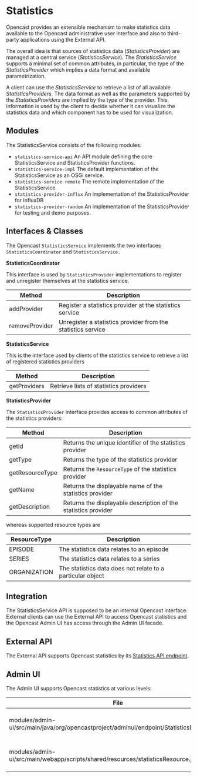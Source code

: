 Statistics
==========

Opencast provides an extensible mechanism to make statistics data available to the Opencast administrative user
interface and also to third-party applications using the External API.

The overall idea is that sources of statistics data (*StatisticsProvider*) are managed at a central service
(*StatisticsService*). The *StatisticsService* supports a minimal set of common attributes, in particular, the type
of the *StatisticsProvider* which implies a data format and available parametrization.

A client can use the *StatisticsService* to retrieve a list of all available *StatisticsProviders*. The data format
as well as the parameters supported by the *StatisticsProviders* are implied by the type of the provider. This
information is used by the client to decide whether it can visualize the statistics data and which component has
to be used for visualization.

Modules
-------

The StatisticsService consists of the following modules:

* `statistics-service-api`
An API module defining the core StatisticsService and StatisticsProvider functions.
* `statistics-service-impl`
The default implementation of the StatisticsService as an OSGi service.
* `statistics-service remote`
The remote implementation of the StatisticsService.
* `statistics-provider-influx`
An implementation of the StatisticsProvider for InfluxDB
* `statistics-provider-random`
An implementation of the StatisticsProvider for testing and demo purposes.

Interfaces & Classes
--------------------

The Opencast `StatisticsService` implements the two interfaces `StatisticsCoordinator` and
`StatisticsService.`

**StatisticsCoordinator**

This interface is used by `StatisticsProvider` implementations to register and unregister themselves at the
statistics service.

Method         | Description
---------------|------------
addProvider    | Register a statistics provider at the statistics service
removeProvider | Unregister a statistics provider from the statistics service

**StatisticsService**

This is the interface used by clients of the statistics service to retrieve a list of registered statistics
providers

Method         | Description
---------------|------------
getProviders   | Retrieve lists of statistics providers

**StatisticsProvider**

The `StatisticsProvider` interface provides access to common attributes of the statistics providers:

Method          | Description
----------------|------------
getId           | Returns the unique identifier of the statistics provider
getType         | Returns the type of the statistics provider
getResourceType | Returns the `ResourceType` of the statistics provider
getName         | Returns the displayable name of the statistics provider
getDescription  | Returns the displayable description of the statistics provider

whereas supported resource types are

ResourceType    | Description
----------------|------------
EPISODE         | The statistics data relates to an episode
SERIES          | The statistics data relates to a series
ORGANIZATION    | The statistics data does not relate to a particular object

Integration
-----------

The StatisticsService API is supposed to be an internal Opencast interface. External clients can use the External API
to access Opencast statistics and the Opencast Admin UI has access through the Admin UI facade.

External API
------------

The External API supports Opencast statistics by its [Statistics API endpoint](api/statistics-api.md).

Admin UI
--------

The Admin UI supports Opencast statistics at various levels:

File                                                                                        | Description
--------------------------------------------------------------------------------------------|------------
modules/admin-ui/src/main/java/org/opencastproject/adminui/endpoint/StatisticsEndpoint.java | Implementation of the Statistics endpoint for the Admin UI facade
modules/admin-ui/src/main/webapp/scripts/shared/resources/statisticsResource.js             | Abstracts StatisticsEndpoint for use in the web application



